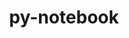 ---
title: "py-notebook"
layout: cache
categories: [package, develop]
meta: {"compilers": ["none"], "num_specs": 93, "num_specs_by_stack": {"e4s": 68, "e4s-neoverse-v2": 25, "root": 93}, "oss": ["ubuntu22.04"], "platforms": ["linux"], "stacks": ["e4s", "e4s-neoverse-v2", "root"], "targets": ["neoverse_v2", "x86_64_v3"], "versions": ["6.5.7"]}
spec_details: [{"compiler": "none", "hash": "26sfa3vk76lgcyatqp7erdmdtcylgdmm", "os": "ubuntu22.04", "platform": "linux", "size": "-", "stacks": ["e4s", "root"], "target": "x86_64_v3", "variants": ["build_system=python_pip"], "versions": ["6.5.7"]}, {"compiler": "none", "hash": "2e4wtiukjbj5bubhnfx3ggfq3wxndwu4", "os": "ubuntu22.04", "platform": "linux", "size": "-", "stacks": ["e4s-neoverse-v2", "root"], "target": "neoverse_v2", "variants": ["build_system=python_pip"], "versions": ["6.5.7"]}, {"compiler": "none", "hash": "2jpms24d7ypm3fsl4fa52atxybswgnxz", "os": "ubuntu22.04", "platform": "linux", "size": "-", "stacks": ["e4s", "root"], "target": "x86_64_v3", "variants": ["build_system=python_pip"], "versions": ["6.5.7"]}, {"compiler": "none", "hash": "2uv5kudwwbjxszh4bb2xwdg6pr2f6rvq", "os": "ubuntu22.04", "platform": "linux", "size": "-", "stacks": ["e4s", "root"], "target": "x86_64_v3", "variants": ["build_system=python_pip"], "versions": ["6.5.7"]}, {"compiler": "none", "hash": "3b45yljln4qlebeo2touoikjqhhymt4t", "os": "ubuntu22.04", "platform": "linux", "size": "-", "stacks": ["e4s", "root"], "target": "x86_64_v3", "variants": ["build_system=python_pip"], "versions": ["6.5.7"]}, {"compiler": "none", "hash": "3ixkvvyciryuuaawn63x72lm2pzl7iyg", "os": "ubuntu22.04", "platform": "linux", "size": "-", "stacks": ["e4s", "root"], "target": "x86_64_v3", "variants": ["build_system=python_pip"], "versions": ["6.5.7"]}, {"compiler": "none", "hash": "3po6wqtorz4xlfw6fogefz32afkhloqm", "os": "ubuntu22.04", "platform": "linux", "size": "-", "stacks": ["e4s", "root"], "target": "x86_64_v3", "variants": ["build_system=python_pip"], "versions": ["6.5.7"]}, {"compiler": "none", "hash": "3qb2lcdlv6gdi3gzjuu6ij65k462jbsv", "os": "ubuntu22.04", "platform": "linux", "size": "-", "stacks": ["e4s", "root"], "target": "x86_64_v3", "variants": ["build_system=python_pip"], "versions": ["6.5.7"]}, {"compiler": "none", "hash": "3xfgg7tzn23xknbxmnvhehrjvtwhjsh7", "os": "ubuntu22.04", "platform": "linux", "size": "-", "stacks": ["e4s", "root"], "target": "x86_64_v3", "variants": ["build_system=python_pip"], "versions": ["6.5.7"]}, {"compiler": "none", "hash": "45t73n3ioipkd5llbvl6l5nul2vrhpsb", "os": "ubuntu22.04", "platform": "linux", "size": "-", "stacks": ["e4s", "root"], "target": "x86_64_v3", "variants": ["build_system=python_pip"], "versions": ["6.5.7"]}, {"compiler": "none", "hash": "4d5jswjtpyiz2be5qekb27n5gn4g52nr", "os": "ubuntu22.04", "platform": "linux", "size": "-", "stacks": ["e4s-neoverse-v2", "root"], "target": "neoverse_v2", "variants": ["build_system=python_pip"], "versions": ["6.5.7"]}, {"compiler": "none", "hash": "4pj2i43fld6slprihdzph6f2qh32dxbd", "os": "ubuntu22.04", "platform": "linux", "size": "-", "stacks": ["e4s", "root"], "target": "x86_64_v3", "variants": ["build_system=python_pip"], "versions": ["6.5.7"]}, {"compiler": "none", "hash": "4raa3dz3i7kepjtuyrk74rqqbv6mwv3f", "os": "ubuntu22.04", "platform": "linux", "size": "-", "stacks": ["e4s-neoverse-v2", "root"], "target": "neoverse_v2", "variants": ["build_system=python_pip"], "versions": ["6.5.7"]}, {"compiler": "none", "hash": "5d7kpvcqdntsskr3kkgnhcbshhv56b4d", "os": "ubuntu22.04", "platform": "linux", "size": "-", "stacks": ["e4s", "root"], "target": "x86_64_v3", "variants": ["build_system=python_pip"], "versions": ["6.5.7"]}, {"compiler": "none", "hash": "5ffdsunugsuyyh2sffcsf3i2gwbexgdo", "os": "ubuntu22.04", "platform": "linux", "size": "-", "stacks": ["e4s", "root"], "target": "x86_64_v3", "variants": ["build_system=python_pip"], "versions": ["6.5.7"]}, {"compiler": "none", "hash": "64isya7dchbidzh5j5knqure37uwrnov", "os": "ubuntu22.04", "platform": "linux", "size": "-", "stacks": ["e4s", "root"], "target": "x86_64_v3", "variants": ["build_system=python_pip"], "versions": ["6.5.7"]}, {"compiler": "none", "hash": "6b5k5ceoorgm7odzbqszqn7qsdg257bo", "os": "ubuntu22.04", "platform": "linux", "size": "-", "stacks": ["e4s", "root"], "target": "x86_64_v3", "variants": ["build_system=python_pip"], "versions": ["6.5.7"]}, {"compiler": "none", "hash": "6el5kpsipkbyrmwonimqmpyp3bvaf4zc", "os": "ubuntu22.04", "platform": "linux", "size": "-", "stacks": ["e4s", "root"], "target": "x86_64_v3", "variants": ["build_system=python_pip"], "versions": ["6.5.7"]}, {"compiler": "none", "hash": "6n5uwlkbfpyvwds7eo473ww3ekh6dk3h", "os": "ubuntu22.04", "platform": "linux", "size": "-", "stacks": ["e4s", "root"], "target": "x86_64_v3", "variants": ["build_system=python_pip"], "versions": ["6.5.7"]}, {"compiler": "none", "hash": "6qoxspa2xadw7omjlnghpkb5ndwi65hl", "os": "ubuntu22.04", "platform": "linux", "size": "-", "stacks": ["e4s-neoverse-v2", "root"], "target": "neoverse_v2", "variants": ["build_system=python_pip"], "versions": ["6.5.7"]}, {"compiler": "none", "hash": "6rv3kxnugjz3ribet6usyvuaib3k2n4f", "os": "ubuntu22.04", "platform": "linux", "size": "-", "stacks": ["e4s", "root"], "target": "x86_64_v3", "variants": ["build_system=python_pip"], "versions": ["6.5.7"]}, {"compiler": "none", "hash": "6w24dhrg4dsejrjtybwggxflqs42w6cu", "os": "ubuntu22.04", "platform": "linux", "size": "-", "stacks": ["e4s", "root"], "target": "x86_64_v3", "variants": ["build_system=python_pip"], "versions": ["6.5.7"]}, {"compiler": "none", "hash": "72w5rlktuvmyy2pv4drvlkcrd6onenqt", "os": "ubuntu22.04", "platform": "linux", "size": "-", "stacks": ["e4s", "root"], "target": "x86_64_v3", "variants": ["build_system=python_pip"], "versions": ["6.5.7"]}, {"compiler": "none", "hash": "7uc5wz6pf35cweprybca3p4ke3blyhta", "os": "ubuntu22.04", "platform": "linux", "size": "-", "stacks": ["e4s", "root"], "target": "x86_64_v3", "variants": ["build_system=python_pip"], "versions": ["6.5.7"]}, {"compiler": "none", "hash": "asckttw2hwsvvqk4viy7szlaa76sgn47", "os": "ubuntu22.04", "platform": "linux", "size": "-", "stacks": ["e4s-neoverse-v2", "root"], "target": "neoverse_v2", "variants": ["build_system=python_pip"], "versions": ["6.5.7"]}, {"compiler": "none", "hash": "b5fbq7tyzld4b5ygns4hpa5kobqp7lke", "os": "ubuntu22.04", "platform": "linux", "size": "-", "stacks": ["e4s-neoverse-v2", "root"], "target": "neoverse_v2", "variants": ["build_system=python_pip"], "versions": ["6.5.7"]}, {"compiler": "none", "hash": "bah4pff674pvlsryizgeoeksokowyz3q", "os": "ubuntu22.04", "platform": "linux", "size": "-", "stacks": ["e4s", "root"], "target": "x86_64_v3", "variants": ["build_system=python_pip"], "versions": ["6.5.7"]}, {"compiler": "none", "hash": "bjppaoljqhd5des7wfp6zdpf3wuuqrf2", "os": "ubuntu22.04", "platform": "linux", "size": "-", "stacks": ["e4s", "root"], "target": "x86_64_v3", "variants": ["build_system=python_pip"], "versions": ["6.5.7"]}, {"compiler": "none", "hash": "bns5xcswevmy732mztencl5bki66lzpt", "os": "ubuntu22.04", "platform": "linux", "size": "-", "stacks": ["e4s", "root"], "target": "x86_64_v3", "variants": ["build_system=python_pip"], "versions": ["6.5.7"]}, {"compiler": "none", "hash": "c5jio4q5czqqum2fgpvtrktqpbisn36l", "os": "ubuntu22.04", "platform": "linux", "size": "-", "stacks": ["e4s", "root"], "target": "x86_64_v3", "variants": ["build_system=python_pip"], "versions": ["6.5.7"]}, {"compiler": "none", "hash": "c7pspnmjgl4wxm57hvt7sqk23huh4ei7", "os": "ubuntu22.04", "platform": "linux", "size": "-", "stacks": ["e4s", "root"], "target": "x86_64_v3", "variants": ["build_system=python_pip"], "versions": ["6.5.7"]}, {"compiler": "none", "hash": "djtykoubgyhuo5zldwpuqrmx7lk7zatb", "os": "ubuntu22.04", "platform": "linux", "size": "-", "stacks": ["e4s", "root"], "target": "x86_64_v3", "variants": ["build_system=python_pip"], "versions": ["6.5.7"]}, {"compiler": "none", "hash": "dwxeuv46fdxmvsssmllgchon34ty2jtj", "os": "ubuntu22.04", "platform": "linux", "size": "-", "stacks": ["e4s", "root"], "target": "x86_64_v3", "variants": ["build_system=python_pip"], "versions": ["6.5.7"]}, {"compiler": "none", "hash": "ehiju2tsrrc2rmlurh6muoklbcmloluc", "os": "ubuntu22.04", "platform": "linux", "size": "-", "stacks": ["e4s-neoverse-v2", "root"], "target": "neoverse_v2", "variants": ["build_system=python_pip"], "versions": ["6.5.7"]}, {"compiler": "none", "hash": "esd3okhs7nbpe3obluy4fdnsinc5sypk", "os": "ubuntu22.04", "platform": "linux", "size": "-", "stacks": ["e4s", "root"], "target": "x86_64_v3", "variants": ["build_system=python_pip"], "versions": ["6.5.7"]}, {"compiler": "none", "hash": "evm62exmo2s2iwlp63tdsg5bxghxsh5s", "os": "ubuntu22.04", "platform": "linux", "size": "-", "stacks": ["e4s", "root"], "target": "x86_64_v3", "variants": ["build_system=python_pip"], "versions": ["6.5.7"]}, {"compiler": "none", "hash": "frn4q34qnzo25ljrqqgtpcmovix4lg7m", "os": "ubuntu22.04", "platform": "linux", "size": "-", "stacks": ["e4s", "root"], "target": "x86_64_v3", "variants": ["build_system=python_pip"], "versions": ["6.5.7"]}, {"compiler": "none", "hash": "fsovhwbwnnxowm6ckynhbae2aoq7oxox", "os": "ubuntu22.04", "platform": "linux", "size": "-", "stacks": ["e4s-neoverse-v2", "root"], "target": "neoverse_v2", "variants": ["build_system=python_pip"], "versions": ["6.5.7"]}, {"compiler": "none", "hash": "fx5w4fbof5kbpfaj62u4x3czsqgwfknj", "os": "ubuntu22.04", "platform": "linux", "size": "-", "stacks": ["e4s-neoverse-v2", "root"], "target": "neoverse_v2", "variants": ["build_system=python_pip"], "versions": ["6.5.7"]}, {"compiler": "none", "hash": "fynjlu3uhdiddam6vtyxzerjna6tsoxk", "os": "ubuntu22.04", "platform": "linux", "size": "-", "stacks": ["e4s-neoverse-v2", "root"], "target": "neoverse_v2", "variants": ["build_system=python_pip"], "versions": ["6.5.7"]}, {"compiler": "none", "hash": "fyrwb4uewpa6sta7ri54okiig3x3kyfa", "os": "ubuntu22.04", "platform": "linux", "size": "-", "stacks": ["e4s", "root"], "target": "x86_64_v3", "variants": ["build_system=python_pip"], "versions": ["6.5.7"]}, {"compiler": "none", "hash": "fzgg2q5xnkde7b3puoj3nzluddxlnucg", "os": "ubuntu22.04", "platform": "linux", "size": "-", "stacks": ["e4s", "root"], "target": "x86_64_v3", "variants": ["build_system=python_pip"], "versions": ["6.5.7"]}, {"compiler": "none", "hash": "gtzmklqrduyb7ur2vkblcvngqzij3ask", "os": "ubuntu22.04", "platform": "linux", "size": "-", "stacks": ["e4s-neoverse-v2", "root"], "target": "neoverse_v2", "variants": ["build_system=python_pip"], "versions": ["6.5.7"]}, {"compiler": "none", "hash": "gvxwevey2o7fmijsxprq22drbiguklft", "os": "ubuntu22.04", "platform": "linux", "size": "-", "stacks": ["e4s-neoverse-v2", "root"], "target": "neoverse_v2", "variants": ["build_system=python_pip"], "versions": ["6.5.7"]}, {"compiler": "none", "hash": "h7cpwdv7gu553iqjfidjmx6ykalnrox4", "os": "ubuntu22.04", "platform": "linux", "size": "-", "stacks": ["e4s", "root"], "target": "x86_64_v3", "variants": ["build_system=python_pip"], "versions": ["6.5.7"]}, {"compiler": "none", "hash": "h7jasqwng6husg3eucp6p4hv5vqd6jqd", "os": "ubuntu22.04", "platform": "linux", "size": "-", "stacks": ["e4s-neoverse-v2", "root"], "target": "neoverse_v2", "variants": ["build_system=python_pip"], "versions": ["6.5.7"]}, {"compiler": "none", "hash": "hhyxtnknxapcjqiqeidcqq5d74ivzkil", "os": "ubuntu22.04", "platform": "linux", "size": "-", "stacks": ["e4s", "root"], "target": "x86_64_v3", "variants": ["build_system=python_pip"], "versions": ["6.5.7"]}, {"compiler": "none", "hash": "htyyfgfwymyjsjq6tagiprry2v7ymi3n", "os": "ubuntu22.04", "platform": "linux", "size": "-", "stacks": ["e4s", "root"], "target": "x86_64_v3", "variants": ["build_system=python_pip"], "versions": ["6.5.7"]}, {"compiler": "none", "hash": "i4rr4uiixzf22gbcmuxctzqzc7yqvjts", "os": "ubuntu22.04", "platform": "linux", "size": "-", "stacks": ["e4s", "root"], "target": "x86_64_v3", "variants": ["build_system=python_pip"], "versions": ["6.5.7"]}, {"compiler": "none", "hash": "iihladnoycbqdb3jehgxxp7l4m63ceje", "os": "ubuntu22.04", "platform": "linux", "size": "-", "stacks": ["e4s-neoverse-v2", "root"], "target": "neoverse_v2", "variants": ["build_system=python_pip"], "versions": ["6.5.7"]}, {"compiler": "none", "hash": "ikvw2mygiho6gnx5twjuxbsj3qfwsyvy", "os": "ubuntu22.04", "platform": "linux", "size": "-", "stacks": ["e4s", "root"], "target": "x86_64_v3", "variants": ["build_system=python_pip"], "versions": ["6.5.7"]}, {"compiler": "none", "hash": "in472b5ixnah2smeapwxcmgozaopd6qy", "os": "ubuntu22.04", "platform": "linux", "size": "-", "stacks": ["e4s-neoverse-v2", "root"], "target": "neoverse_v2", "variants": ["build_system=python_pip"], "versions": ["6.5.7"]}, {"compiler": "none", "hash": "joziuokyy3az33od5htt2wcrgxml775n", "os": "ubuntu22.04", "platform": "linux", "size": "-", "stacks": ["e4s", "root"], "target": "x86_64_v3", "variants": ["build_system=python_pip"], "versions": ["6.5.7"]}, {"compiler": "none", "hash": "k4cioh2yww5tha6vi3zwmpwo3gzyxmoe", "os": "ubuntu22.04", "platform": "linux", "size": "-", "stacks": ["e4s", "root"], "target": "x86_64_v3", "variants": ["build_system=python_pip"], "versions": ["6.5.7"]}, {"compiler": "none", "hash": "kf4lgci2kre2cqhh5377bhfcp56zdtg2", "os": "ubuntu22.04", "platform": "linux", "size": "-", "stacks": ["e4s", "root"], "target": "x86_64_v3", "variants": ["build_system=python_pip"], "versions": ["6.5.7"]}, {"compiler": "none", "hash": "koe26d32ozmjumnjnt7pzrootv3peq72", "os": "ubuntu22.04", "platform": "linux", "size": "-", "stacks": ["e4s-neoverse-v2", "root"], "target": "neoverse_v2", "variants": ["build_system=python_pip"], "versions": ["6.5.7"]}, {"compiler": "none", "hash": "l6qqwdloidbso5szpmqzym7hoiis562h", "os": "ubuntu22.04", "platform": "linux", "size": "-", "stacks": ["e4s-neoverse-v2", "root"], "target": "neoverse_v2", "variants": ["build_system=python_pip"], "versions": ["6.5.7"]}, {"compiler": "none", "hash": "lik66cqscqomdjthkasskd67ckicpt77", "os": "ubuntu22.04", "platform": "linux", "size": "-", "stacks": ["e4s", "root"], "target": "x86_64_v3", "variants": ["build_system=python_pip"], "versions": ["6.5.7"]}, {"compiler": "none", "hash": "llegbiwmli664don5ptjiazgqvrh237t", "os": "ubuntu22.04", "platform": "linux", "size": "-", "stacks": ["e4s", "root"], "target": "x86_64_v3", "variants": ["build_system=python_pip"], "versions": ["6.5.7"]}, {"compiler": "none", "hash": "lquxozylksdghcnoxrpppqioao2pdmzt", "os": "ubuntu22.04", "platform": "linux", "size": "-", "stacks": ["e4s", "root"], "target": "x86_64_v3", "variants": ["build_system=python_pip"], "versions": ["6.5.7"]}, {"compiler": "none", "hash": "lr46npsbd2ho5o4wlgz23a4vzmkh75py", "os": "ubuntu22.04", "platform": "linux", "size": "-", "stacks": ["e4s", "root"], "target": "x86_64_v3", "variants": ["build_system=python_pip"], "versions": ["6.5.7"]}, {"compiler": "none", "hash": "ls3jhlczgte4q3cqupo7lwzk3m66p5rr", "os": "ubuntu22.04", "platform": "linux", "size": "-", "stacks": ["e4s", "root"], "target": "x86_64_v3", "variants": ["build_system=python_pip"], "versions": ["6.5.7"]}, {"compiler": "none", "hash": "mku3anjx36yl4qt5wjwvjokreldjyaj5", "os": "ubuntu22.04", "platform": "linux", "size": "-", "stacks": ["e4s", "root"], "target": "x86_64_v3", "variants": ["build_system=python_pip"], "versions": ["6.5.7"]}, {"compiler": "none", "hash": "mo7lpdujofu26umup5alih3s23lbvblg", "os": "ubuntu22.04", "platform": "linux", "size": "-", "stacks": ["e4s", "root"], "target": "x86_64_v3", "variants": ["build_system=python_pip"], "versions": ["6.5.7"]}, {"compiler": "none", "hash": "mw2a7mzah6uy2h6f2zjfqaqzeszlw4yp", "os": "ubuntu22.04", "platform": "linux", "size": "-", "stacks": ["e4s", "root"], "target": "x86_64_v3", "variants": ["build_system=python_pip"], "versions": ["6.5.7"]}, {"compiler": "none", "hash": "mwomiwhfups3wc57obe7bnqexdwb7oxu", "os": "ubuntu22.04", "platform": "linux", "size": "-", "stacks": ["e4s", "root"], "target": "x86_64_v3", "variants": ["build_system=python_pip"], "versions": ["6.5.7"]}, {"compiler": "none", "hash": "nm7xzeqqtvtqpbt2mvmdcsfe6s6xqxjq", "os": "ubuntu22.04", "platform": "linux", "size": "-", "stacks": ["e4s", "root"], "target": "x86_64_v3", "variants": ["build_system=python_pip"], "versions": ["6.5.7"]}, {"compiler": "none", "hash": "nqiztgyqsxp55mp3a3oj5yyp4iqzv3nx", "os": "ubuntu22.04", "platform": "linux", "size": "-", "stacks": ["e4s", "root"], "target": "x86_64_v3", "variants": ["build_system=python_pip"], "versions": ["6.5.7"]}, {"compiler": "none", "hash": "pk2usk2igg5t53y3fou3mpfomzc7kesh", "os": "ubuntu22.04", "platform": "linux", "size": "-", "stacks": ["e4s-neoverse-v2", "root"], "target": "neoverse_v2", "variants": ["build_system=python_pip"], "versions": ["6.5.7"]}, {"compiler": "none", "hash": "pkdxse3u2r7uwoqhgv5xz6rkjnlilbne", "os": "ubuntu22.04", "platform": "linux", "size": "-", "stacks": ["e4s", "root"], "target": "x86_64_v3", "variants": ["build_system=python_pip"], "versions": ["6.5.7"]}, {"compiler": "none", "hash": "po3einzclrcyewfoc6rev5f4i4qsr7ib", "os": "ubuntu22.04", "platform": "linux", "size": "-", "stacks": ["e4s", "root"], "target": "x86_64_v3", "variants": ["build_system=python_pip"], "versions": ["6.5.7"]}, {"compiler": "none", "hash": "prawuv4vljydewnx3k5bzemvdzb3lgfk", "os": "ubuntu22.04", "platform": "linux", "size": "-", "stacks": ["e4s", "root"], "target": "x86_64_v3", "variants": ["build_system=python_pip"], "versions": ["6.5.7"]}, {"compiler": "none", "hash": "qf65bhs7suxgpibavsgmdi623j4lvkq2", "os": "ubuntu22.04", "platform": "linux", "size": "-", "stacks": ["e4s", "root"], "target": "x86_64_v3", "variants": ["build_system=python_pip"], "versions": ["6.5.7"]}, {"compiler": "none", "hash": "qtnyzqz3lfeumzlojnazibt7p5eqomzk", "os": "ubuntu22.04", "platform": "linux", "size": "-", "stacks": ["e4s", "root"], "target": "x86_64_v3", "variants": ["build_system=python_pip"], "versions": ["6.5.7"]}, {"compiler": "none", "hash": "rywz2k5hmfybbs47ntjztvm4wyi755qm", "os": "ubuntu22.04", "platform": "linux", "size": "-", "stacks": ["e4s-neoverse-v2", "root"], "target": "neoverse_v2", "variants": ["build_system=python_pip"], "versions": ["6.5.7"]}, {"compiler": "none", "hash": "slfggowrf6didf33646rr5x7zukwse6k", "os": "ubuntu22.04", "platform": "linux", "size": "-", "stacks": ["e4s", "root"], "target": "x86_64_v3", "variants": ["build_system=python_pip"], "versions": ["6.5.7"]}, {"compiler": "none", "hash": "srp3i2rbtuh5sghvkejbnvtrgov5ng6d", "os": "ubuntu22.04", "platform": "linux", "size": "-", "stacks": ["e4s", "root"], "target": "x86_64_v3", "variants": ["build_system=python_pip"], "versions": ["6.5.7"]}, {"compiler": "none", "hash": "t6h3p7h6l6pbgfjgdphsouxuvq7n2uay", "os": "ubuntu22.04", "platform": "linux", "size": "-", "stacks": ["e4s-neoverse-v2", "root"], "target": "neoverse_v2", "variants": ["build_system=python_pip"], "versions": ["6.5.7"]}, {"compiler": "none", "hash": "ttocqfyl56zrspqd7smlva3rcdongabj", "os": "ubuntu22.04", "platform": "linux", "size": "-", "stacks": ["e4s", "root"], "target": "x86_64_v3", "variants": ["build_system=python_pip"], "versions": ["6.5.7"]}, {"compiler": "none", "hash": "u6tisk3rrqbhc2q45u32ehuoaiumfhvw", "os": "ubuntu22.04", "platform": "linux", "size": "-", "stacks": ["e4s", "root"], "target": "x86_64_v3", "variants": ["build_system=python_pip"], "versions": ["6.5.7"]}, {"compiler": "none", "hash": "uqiybp7qbspiuaok4oye5eerfhiifn4p", "os": "ubuntu22.04", "platform": "linux", "size": "-", "stacks": ["e4s-neoverse-v2", "root"], "target": "neoverse_v2", "variants": ["build_system=python_pip"], "versions": ["6.5.7"]}, {"compiler": "none", "hash": "vds6ghdajpbhxucq4mwa3oecbosrdhia", "os": "ubuntu22.04", "platform": "linux", "size": "-", "stacks": ["e4s", "root"], "target": "x86_64_v3", "variants": ["build_system=python_pip"], "versions": ["6.5.7"]}, {"compiler": "none", "hash": "vvvy4cmhscyd2gvi4cwa756bgyduzysu", "os": "ubuntu22.04", "platform": "linux", "size": "-", "stacks": ["e4s-neoverse-v2", "root"], "target": "neoverse_v2", "variants": ["build_system=python_pip"], "versions": ["6.5.7"]}, {"compiler": "none", "hash": "w36m3bzdhker7ptgnylcnm7kif7oyige", "os": "ubuntu22.04", "platform": "linux", "size": "-", "stacks": ["e4s-neoverse-v2", "root"], "target": "neoverse_v2", "variants": ["build_system=python_pip"], "versions": ["6.5.7"]}, {"compiler": "none", "hash": "w7diuczaiufbjaxwbhzbolc33lp2kg4t", "os": "ubuntu22.04", "platform": "linux", "size": "-", "stacks": ["e4s", "root"], "target": "x86_64_v3", "variants": ["build_system=python_pip"], "versions": ["6.5.7"]}, {"compiler": "none", "hash": "wexwl5bg2y7idtb5q7ncxf4cg5sr6p7p", "os": "ubuntu22.04", "platform": "linux", "size": "-", "stacks": ["e4s-neoverse-v2", "root"], "target": "neoverse_v2", "variants": ["build_system=python_pip"], "versions": ["6.5.7"]}, {"compiler": "none", "hash": "wtwtihhskoi6yz6v3ho42ledhw3xtzvk", "os": "ubuntu22.04", "platform": "linux", "size": "-", "stacks": ["e4s", "root"], "target": "x86_64_v3", "variants": ["build_system=python_pip"], "versions": ["6.5.7"]}, {"compiler": "none", "hash": "x4fehomhyohmdyvlzqug3punpvi6xzha", "os": "ubuntu22.04", "platform": "linux", "size": "-", "stacks": ["e4s", "root"], "target": "x86_64_v3", "variants": ["build_system=python_pip"], "versions": ["6.5.7"]}, {"compiler": "none", "hash": "xamxmyhki7hkz53wmqu7mqgkywwmyaeh", "os": "ubuntu22.04", "platform": "linux", "size": "-", "stacks": ["e4s", "root"], "target": "x86_64_v3", "variants": ["build_system=python_pip"], "versions": ["6.5.7"]}, {"compiler": "none", "hash": "xqdogt5fann2w53ehhtqzvxvtnw4oodv", "os": "ubuntu22.04", "platform": "linux", "size": "-", "stacks": ["e4s", "root"], "target": "x86_64_v3", "variants": ["build_system=python_pip"], "versions": ["6.5.7"]}, {"compiler": "none", "hash": "y4abmlmgi5j7edd3uf5tbkty2jw2pxji", "os": "ubuntu22.04", "platform": "linux", "size": "-", "stacks": ["e4s-neoverse-v2", "root"], "target": "neoverse_v2", "variants": ["build_system=python_pip"], "versions": ["6.5.7"]}, {"compiler": "none", "hash": "y4ivju7siamrua7gph7adr67fvemifdz", "os": "ubuntu22.04", "platform": "linux", "size": "-", "stacks": ["e4s", "root"], "target": "x86_64_v3", "variants": ["build_system=python_pip"], "versions": ["6.5.7"]}, {"compiler": "none", "hash": "yzhrx7sn73jxxffoeq635qifkf7vsnp6", "os": "ubuntu22.04", "platform": "linux", "size": "-", "stacks": ["e4s", "root"], "target": "x86_64_v3", "variants": ["build_system=python_pip"], "versions": ["6.5.7"]}]
---